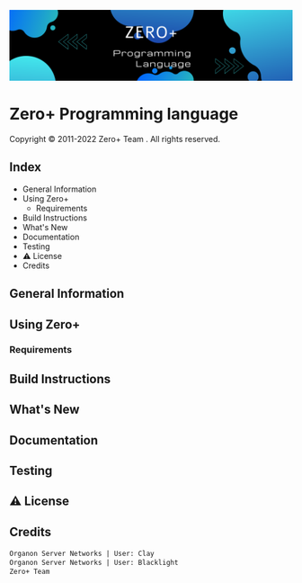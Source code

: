 ![Screenshot](screenshot.png)
# **Zero+ Programming language**
Copyright © 2011-2022 Zero+ Team . All rights reserved.

## Index
- General Information
- Using Zero+
  - Requirements
- Build Instructions
- What's New
- Documentation
- Testing
- ⚠️ License
- Credits

## General Information

## Using Zero+

### Requirements

## Build Instructions

## What's New

## Documentation

## Testing

## ⚠️ License

## Credits
```
Organon Server Networks | User: Clay
Organon Server Networks | User: Blacklight
Zero+ Team
```
